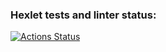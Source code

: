 ### Hexlet tests and linter status:
[![Actions Status](https://github.com/AmiAxe/layout-designer-bootstrap-project-59/actions/workflows/hexlet-check.yml/badge.svg)](https://github.com/AmiAxe/layout-designer-bootstrap-project-59/actions)